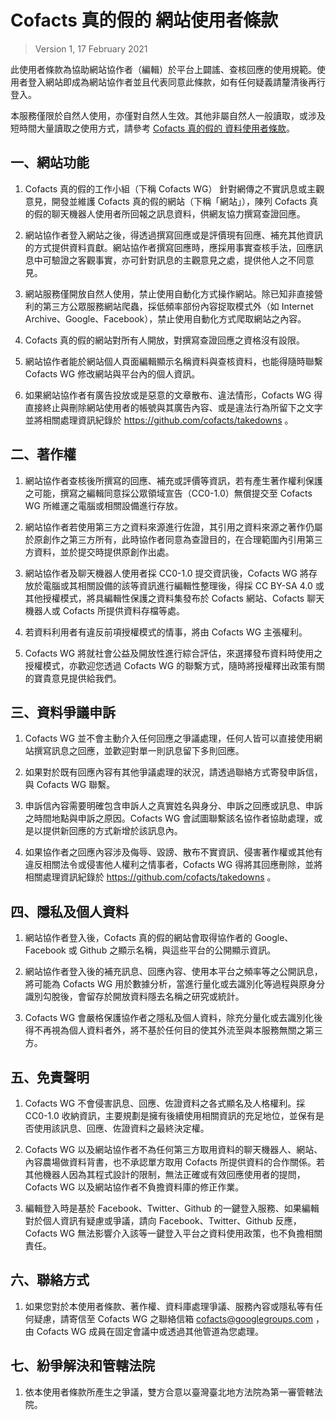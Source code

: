 # Cofacts 真的假的 網站使用者條款

> Version 1, 17 February 2021

此使用者條款為協助網站協作者（編輯）於平台上闢謠、查核回應的使用規範。使用者登入網站即成為網站協作者並且代表同意此條款，如有任何疑義請釐清後再行登入。

本服務僅限於自然人使用，亦僅對自然人生效。其他非屬自然人一般讀取，或涉及短時間大量讀取之使用方式，請參考 [Cofacts 真的假的 資料使用者條款](https://github.com/cofacts/rumors-api/blob/master/LEGAL.md)。

## 一、網站功能

1. Cofacts 真的假的工作小組（下稱  Cofacts WG） 針對網傳之不實訊息或主觀意見，開發並維護 Cofacts 真的假的網站（下稱「網站」），陳列 Cofacts 真的假的聊天機器人使用者所回報之訊息資料，供網友協力撰寫查證回應。

2. 網站協作者登入網站之後，得透過撰寫回應或是評價現有回應、補充其他資訊的方式提供資料貢獻。網站協作者撰寫回應時，應採用事實查核手法，回應訊息中可驗證之客觀事實，亦可針對訊息的主觀意見之處，提供他人之不同意見。

3. 網站服務僅開放自然人使用，禁止使用自動化方式操作網站。除已知非直接營利的第三方公眾服務網站爬蟲，採低頻率部份內容捉取模式外（如 Internet Archive、Google、Facebook），禁止使用自動化方式爬取網站之內容。

4. Cofacts 真的假的網站對所有人開放，對撰寫查證回應之資格沒有設限。

5. 網站協作者能於網站個人頁面編輯顯示名稱資料與查核資料，也能得隨時聯繫 Cofacts WG 修改網站與平台內的個人資訊。

6. 如果網站協作者有廣告投放或是惡意的文章散布、違法情形，Cofacts WG 得直接終止與刪除網站使用者的帳號與其廣告內容、或是違法行為所留下之文字並將相關處理資訊紀錄於 https://github.com/cofacts/takedowns 。

## 二、著作權

1. 網站協作者查核後所撰寫的回應、補充或評價等資訊，若有產生著作權利保護之可能，撰寫之編輯同意採公眾領域宣告（CC0-1.0）無償提交至 Cofacts WG 所維運之電腦或相關設備進行存放。

2. 網站協作者若使用第三方之資料來源進行佐證，其引用之資料來源之著作仍屬於原創作之第三方所有，此時協作者同意為查證目的，在合理範圍內引用第三方資料，並於提交時提供原創作出處。

3. 網站協作者及聊天機器人使用者採 CC0-1.0 提交資訊後，Cofacts WG 將存放於電腦或其相關設備的該等資訊進行編輯性整理後，得採 CC BY-SA 4.0 或其他授權模式，將具編輯性保護之資料集發布於 Cofacts 網站、Cofacts 聊天機器人或 Cofacts 所提供資料存檔等處。

4. 若資料利用者有違反前項授權模式的情事，將由 Cofacts WG 主張權利。

5. Cofacts WG 將就社會公益及開放性進行綜合評估，來選擇發布資料時使用之授權模式，亦歡迎您透過 Cofacts WG 的聯繫方式，隨時將授權釋出政策有關的寶貴意見提供給我們。

## 三、資料爭議申訴

1. Cofacts WG 並不會主動介入任何回應之爭議處理，任何人皆可以直接使用網站撰寫訊息之回應，並歡迎對單一則訊息留下多則回應。

2. 如果對於既有回應內容有其他爭議處理的狀況，請透過聯絡方式寄發申訴信，與 Cofacts WG 聯繫。

3. 申訴信內容需要明確包含申訴人之真實姓名與身分、申訴之回應或訊息、申訴之時間地點與申訴之原因。Cofacts WG 會試圖聯繫該名協作者協助處理，或是以提供新回應的方式新增於該訊息內。

4. 如果協作者之回應內容涉及侮辱、毀謗、散布不實資訊、侵害著作權或其他有違反相關法令或侵害他人權利之情事者，Cofacts WG 得將其回應刪除，並將相關處理資訊紀錄於 https://github.com/cofacts/takedowns 。

## 四、隱私及個人資料

1. 網站協作者登入後，Cofacts 真的假的網站會取得協作者的 Google、Facebook 或 Github 之顯示名稱，與這些平台的公開顯示資訊。

2. 網站協作者登入後的補充訊息、回應內容、使用本平台之頻率等之公開訊息，將可能為 Cofacts WG  用於數據分析，當進行量化或去識別化等過程與原身分識別勾脫後，會留存於開放資料隱去名稱之研究或統計。

3. Cofacts WG 會嚴格保護協作者之隱私及個人資料，除充分量化或去識別化後得不再視為個人資料者外，將不基於任何目的使其外流至與本服務無關之第三方。

## 五、免責聲明

1. Cofacts WG 不會侵害訊息、回應、佐證資料之各式顯名及人格權利。採 CC0-1.0 收納資訊，主要規劃是擁有後續使用相關資訊的充足地位，並保有是否使用該訊息、回應、佐證資料之最終決定權。

2. Cofacts WG 以及網站協作者不為任何第三方取用資料的聊天機器人、網站、內容農場做資料背書，也不承認單方取用 Cofacts 所提供資料的合作關係。若其他機器人因為其程式設計的限制，無法正確或有效回應使用者的提問，Cofacts WG 以及網站協作者不負擔資料庫的修正作業。

3. 編輯登入時是基於 Facebook、Twitter、Github 的一鍵登入服務、如果編輯對於個人資訊有疑慮或爭議，請向 Facebook、Twitter、Github 反應，Cofacts WG 無法影響介入該等一鍵登入平台之資料使用政策，也不負擔相關責任。

## 六、聯絡方式

1. 如果您對於本使用者條款、著作權、資料庫處理爭議、服務內容或隱私等有任何疑慮，請寄信至 Cofacts WG 之聯絡信箱 cofacts@googlegroups.com ，由 Cofacts WG 成員在固定會議中或透過其他管道為您處理。

## 七、紛爭解決和管轄法院

1. 依本使用者條款所產生之爭議，雙方合意以臺灣臺北地方法院為第一審管轄法院。
